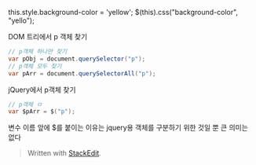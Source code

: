 
this.style.background-color = 'yellow';
$(this).css("background-color", "yello");

DOM 트리에서 p 객체 찾기
```JAVA
// p객체 하나만 찾기
var pObj = document.querySelector("p");
// p객체 모두 찾기
var pArr = document.querySelectorAll("p");
```
jQuery에서 p객체 찾기
```JAVA
// p객체 ㅁ
var $pArr = $("p");
```
변수 이름 앞에 $를 붙이는 이유는 jquery용 객체를 구분하기 위한 것일 뿐 큰 의미는 없다

> Written with [StackEdit](https://stackedit.io/).
<!--stackedit_data:
eyJoaXN0b3J5IjpbLTE5MDk5NjcwNl19
-->